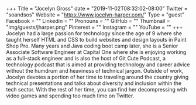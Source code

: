 +++
Title = "Jocelyn Gross"
date = "2019-11-02T08:32:02-08:00"
Twitter = "soandsos"
Website = "https://www.jocelyn-harper.com/"
Type = "guest"
Facebook = ""
Linkedin = ""
Pronouns = ""
GitHub = ""
Thumbnail = "img/guests/jharper.png"
Pinterest = ""
Instagram = ""
YouTube = ""
+++
Jocelyn had a large passion for technology since the age of 9 where she taught herself HTML and CSS to build websites and design layouts in Paint Shop Pro. Many years and Java coding boot camp later, she is a Senior Associate Software Engineer at Capital One where she is enjoying working as a full-stack engineer and is also the host of Git Cute Podcast, a technology podcast that is aimed at providing technology and career advice without the humdrum and heaviness of technical jargon. Outside of work, Jocelyn devotes a portion of her time to traveling around the country giving technical presentations and talks about diversity and inclusion within the tech sector. With the rest of her time, you can find her decompressing with video games and spending too much time on Twitter.
